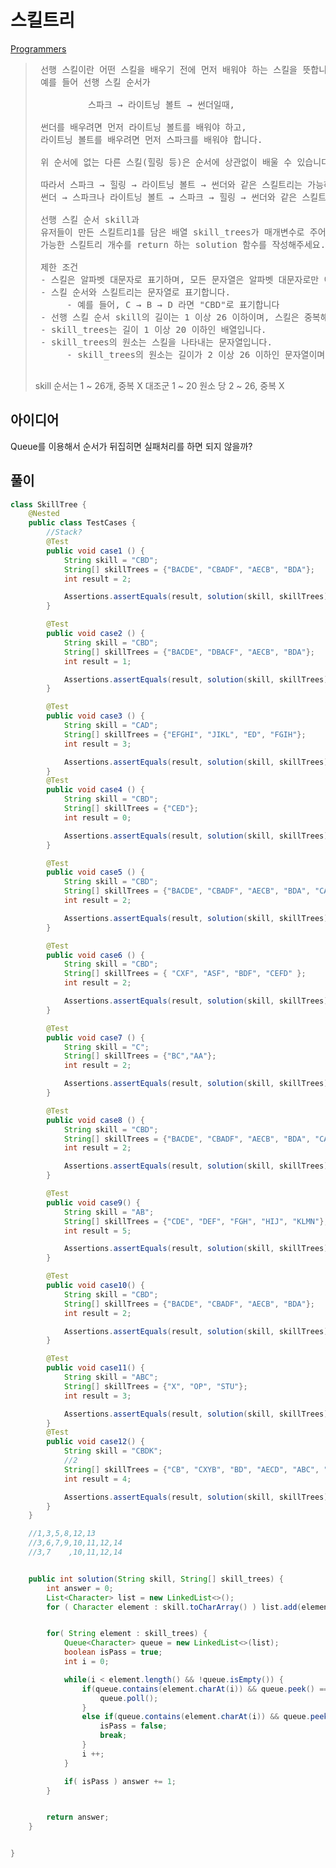 # 스킬트리
[Programmers](https://school.programmers.co.kr/learn/courses/30/lessons/49993)

> 
>  <pre>
>  선행 스킬이란 어떤 스킬을 배우기 전에 먼저 배워야 하는 스킬을 뜻합니다.
>  예를 들어 선행 스킬 순서가
> 
>           스파크 → 라이트닝 볼트 → 썬더일때,
> 
>  썬더를 배우려면 먼저 라이트닝 볼트를 배워야 하고,
>  라이트닝 볼트를 배우려면 먼저 스파크를 배워야 합니다.
> 
>  위 순서에 없는 다른 스킬(힐링 등)은 순서에 상관없이 배울 수 있습니다.
> 
>  따라서 스파크 → 힐링 → 라이트닝 볼트 → 썬더와 같은 스킬트리는 가능하지만,
>  썬더 → 스파크나 라이트닝 볼트 → 스파크 → 힐링 → 썬더와 같은 스킬트리는 불가능합니다.
> 
>  선행 스킬 순서 skill과
>  유저들이 만든 스킬트리1를 담은 배열 skill_trees가 매개변수로 주어질 때,
>  가능한 스킬트리 개수를 return 하는 solution 함수를 작성해주세요.
> 
>  제한 조건
>  - 스킬은 알파벳 대문자로 표기하며, 모든 문자열은 알파벳 대문자로만 이루어져 있습니다.
>  - 스킬 순서와 스킬트리는 문자열로 표기합니다.
>       - 예를 들어, C → B → D 라면 "CBD"로 표기합니다
>  - 선행 스킬 순서 skill의 길이는 1 이상 26 이하이며, 스킬은 중복해 주어지지 않습니다.
>  - skill_trees는 길이 1 이상 20 이하인 배열입니다.
>  - skill_trees의 원소는 스킬을 나타내는 문자열입니다.
>       - skill_trees의 원소는 길이가 2 이상 26 이하인 문자열이며, 스킬이 중복해 주어지지 않습니다.
>  </pre>
> 
> skill 순서는 1 ~ 26개, 중복 X
> 대조군 1 ~ 20
> 원소 당 2 ~ 26, 중복 X
> 

## 아이디어

Queue를 이용해서 순서가 뒤집히면 실패처리를 하면 되지 않을까?

## 풀이

```java
class SkillTree {
    @Nested
    public class TestCases {
        //Stack?
        @Test
        public void case1 () {
            String skill = "CBD";
            String[] skillTrees = {"BACDE", "CBADF", "AECB", "BDA"};
            int result = 2;

            Assertions.assertEquals(result, solution(skill, skillTrees));
        }

        @Test
        public void case2 () {
            String skill = "CBD";
            String[] skillTrees = {"BACDE", "DBACF", "AECB", "BDA"};
            int result = 1;

            Assertions.assertEquals(result, solution(skill, skillTrees));
        }

        @Test
        public void case3 () {
            String skill = "CAD";
            String[] skillTrees = {"EFGHI", "JIKL", "ED", "FGIH"};
            int result = 3;

            Assertions.assertEquals(result, solution(skill, skillTrees));
        }
        @Test
        public void case4 () {
            String skill = "CBD";
            String[] skillTrees = {"CED"};
            int result = 0;

            Assertions.assertEquals(result, solution(skill, skillTrees));
        }

        @Test
        public void case5 () {
            String skill = "CBD";
            String[] skillTrees = {"BACDE", "CBADF", "AECB", "BDA", "CAD"};
            int result = 2;

            Assertions.assertEquals(result, solution(skill, skillTrees));
        }

        @Test
        public void case6 () {
            String skill = "CBD";
            String[] skillTrees = { "CXF", "ASF", "BDF", "CEFD" };
            int result = 2;

            Assertions.assertEquals(result, solution(skill, skillTrees));
        }

        @Test
        public void case7 () {
            String skill = "C";
            String[] skillTrees = {"BC","AA"};
            int result = 2;

            Assertions.assertEquals(result, solution(skill, skillTrees));
        }

        @Test
        public void case8 () {
            String skill = "CBD";
            String[] skillTrees = {"BACDE", "CBADF", "AECB", "BDA", "CAD"};
            int result = 2;

            Assertions.assertEquals(result, solution(skill, skillTrees));
        }

        @Test
        public void case9() {
            String skill = "AB";
            String[] skillTrees = {"CDE", "DEF", "FGH", "HIJ", "KLMN"};
            int result = 5;

            Assertions.assertEquals(result, solution(skill, skillTrees));
        }

        @Test
        public void case10() {
            String skill = "CBD";
            String[] skillTrees = {"BACDE", "CBADF", "AECB", "BDA"};
            int result = 2;

            Assertions.assertEquals(result, solution(skill, skillTrees));
        }

        @Test
        public void case11() {
            String skill = "ABC";
            String[] skillTrees = {"X", "OP", "STU"};
            int result = 3;

            Assertions.assertEquals(result, solution(skill, skillTrees));
        }
        @Test
        public void case12() {
            String skill = "CBDK";
            //2
            String[] skillTrees = {"CB", "CXYB", "BD", "AECD", "ABC", "AEX", "CDB", "CBKD", "IJCB", "LMDK"};
            int result = 4;

            Assertions.assertEquals(result, solution(skill, skillTrees));
        }
    }

    //1,3,5,8,12,13
    //3,6,7,9,10,11,12,14
    //3,7    ,10,11,12,14


    public int solution(String skill, String[] skill_trees) {
        int answer = 0;
        List<Character> list = new LinkedList<>();
        for ( Character element : skill.toCharArray() ) list.add(element);


        for( String element : skill_trees) {
            Queue<Character> queue = new LinkedList<>(list);
            boolean isPass = true;
            int i = 0;

            while(i < element.length() && !queue.isEmpty()) {
                if(queue.contains(element.charAt(i)) && queue.peek() == element.charAt(i) ) {
                    queue.poll();
                }
                else if(queue.contains(element.charAt(i)) && queue.peek() != element.charAt(i)) {
                    isPass = false;
                    break;
                }
                i ++;
            }

            if( isPass ) answer += 1;
        }


        return answer;
    }


}
```